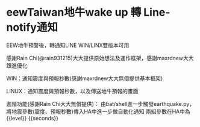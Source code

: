 # eewTaiwan地牛wake up 轉 Line-notify通知
EEW地牛預警後，轉通知LINE
WIN/LINX雙版本可用

感謝Rain Chi(@rain931215)大大提供原始想法及運作框架，感謝maxrdnew大大跟進優化

WIN：通知震度與預報秒數(感謝maxrdnew大大無償提供基本框架)

LINUX：通知震度與預報秒數，以及傳送地牛預報的畫面

進階功能(感謝Rain Chi大大無償提供)：
由bat/shell進一步觸發earthquake.py，將地震參數(震度、預報秒數)傳入HA中進一步做自動化通知
兩組參數在HA中為{{level}}  {{seconds}}
